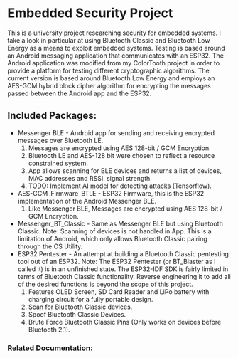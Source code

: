 # Embedded Security Project
This is a university project researching security for embedded systems. I take a look in particular at using Bluetooth Classic and Bluetooth Low Energy as a means to exploit embedded systems. Testing is based around an Android messaging application that communicates with an ESP32. The Android application was modified from my ColorTooth project in order to provide a platform for testing different cryptographic algorithms. The current version is based around Bluetooth Low Energy and employs an AES-GCM hybrid block cipher algorithm for encrypting the messages passed between the Android app and the ESP32.

## Included Packages:
* Messenger BLE - Android app for sending and receiving encrypted messages over Bluetooth LE.
	1. Messages are encrypted using AES 128-bit / GCM Encryption.
	1. Bluetooth LE and AES-128 bit were chosen to reflect a resource constrained system.
	1. App allows scanning for BLE devices and returns a list of devices, MAC addresses and RSSI. signal strength.
	1. TODO: Implement AI model for detecting attacks (Tensorflow).
* AES-GCM\_Firmware_BTLE - ESP32 Firmware, this is the ESP32 implementation of the Android Messenger BLE.
	1. Like Messenger BLE, Messages are encrypted using AES 128-bit / GCM Encryption.
* Messenger\_BT_Classic - Same as Messenger BLE but using Bluetooth Classic. Note: Scanning of devices is not handled in App. This is a limitation of Android, which only allows Bluetooth Classic pairing through the OS Utility.
* ESP32 Pentester - An attempt at building a Bluetooth Classic pentesting tool out of an ESP32. Note: The ESP32 Pentester (or BT_Blaster as I called it) is in an unfinished state. The ESP32-IDF SDK is fairly limited in terms of Bluetooth Classic functionality. Reverse engineering it to add all of the desired functions is beyond the scope of this project.
	1. Features OLED Screen, SD Card Reader and LiPo battery with charging circuit for a fully portable design.
	1. Scan for Bluetooth Classic devices.
	1. Spoof Bluetooth Classic Devices.
	1. Brute Force Bluetooth Classic Pins (Only works on devices before Bluetooth 2.1).
	
### Related Documentation:

